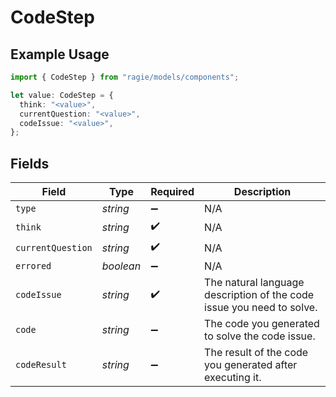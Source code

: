 # CodeStep

## Example Usage

```typescript
import { CodeStep } from "ragie/models/components";

let value: CodeStep = {
  think: "<value>",
  currentQuestion: "<value>",
  codeIssue: "<value>",
};
```

## Fields

| Field                                                                 | Type                                                                  | Required                                                              | Description                                                           |
| --------------------------------------------------------------------- | --------------------------------------------------------------------- | --------------------------------------------------------------------- | --------------------------------------------------------------------- |
| `type`                                                                | *string*                                                              | :heavy_minus_sign:                                                    | N/A                                                                   |
| `think`                                                               | *string*                                                              | :heavy_check_mark:                                                    | N/A                                                                   |
| `currentQuestion`                                                     | *string*                                                              | :heavy_check_mark:                                                    | N/A                                                                   |
| `errored`                                                             | *boolean*                                                             | :heavy_minus_sign:                                                    | N/A                                                                   |
| `codeIssue`                                                           | *string*                                                              | :heavy_check_mark:                                                    | The natural language description of the code issue you need to solve. |
| `code`                                                                | *string*                                                              | :heavy_minus_sign:                                                    | The code you generated to solve the code issue.                       |
| `codeResult`                                                          | *string*                                                              | :heavy_minus_sign:                                                    | The result of the code you generated after executing it.              |